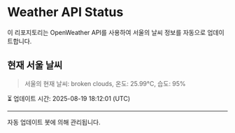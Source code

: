 
# Weather API Status

이 리포지토리는 OpenWeather API를 사용하여 서울의 날씨 정보를 자동으로 업데이트합니다.

## 현재 서울 날씨
> 서울의 현재 날씨: broken clouds, 온도: 25.99°C, 습도: 95%

⏳ 업데이트 시간: 2025-08-19 18:12:01 (UTC)

---
자동 업데이트 봇에 의해 관리됩니다.
